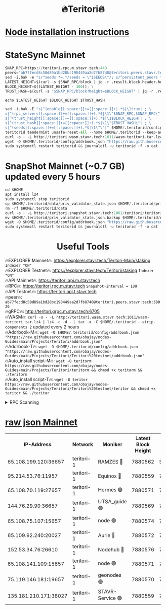 <h1 align="center"> 🔥Teritori🔥</h1>


[Node installation instructions](https://github.com/obajay/nodes-Guides/tree/main/Projects/Teritori)
=

# StateSync Mainnet
```python
SNAP_RPC=https://teritori.rpc.m.stavr.tech:443
peers="ab77fecd8c58d89a1bd28bc198449aa2d7fb8740@teritori.peers.stavr.tech:38026"
sed -i.bak -e "s/^seeds *=.*/seeds = \"$SEEDS\"/; s/^persistent_peers *=.*/persistent_peers = \"$PEERS\"/" $HOME/.teritorid/config/config.toml
LATEST_HEIGHT=$(curl -s $SNAP_RPC/block | jq -r .result.block.header.height); \
BLOCK_HEIGHT=$((LATEST_HEIGHT - 100)); \
TRUST_HASH=$(curl -s "$SNAP_RPC/block?height=$BLOCK_HEIGHT" | jq -r .result.block_id.hash)

echo $LATEST_HEIGHT $BLOCK_HEIGHT $TRUST_HASH

sed -i.bak -E "s|^(enable[[:space:]]+=[[:space:]]+).*$|\1true| ; \
s|^(rpc_servers[[:space:]]+=[[:space:]]+).*$|\1\"$SNAP_RPC,$SNAP_RPC\"| ; \
s|^(trust_height[[:space:]]+=[[:space:]]+).*$|\1$BLOCK_HEIGHT| ; \
s|^(trust_hash[[:space:]]+=[[:space:]]+).*$|\1\"$TRUST_HASH\"| ; \
s|^(seeds[[:space:]]+=[[:space:]]+).*$|\1\"\"|" $HOME/.teritorid/config/config.toml
teritorid tendermint unsafe-reset-all --home $HOME/.teritorid --keep-addr-book
curl -o - -L http://teritori.wasm.stavr.tech:1011/wasm-teritori.tar.lz4 | lz4 -c -d - | tar -x -C $HOME/.teritorid --strip-components 2
wget -O $HOME/.teritorid/config/addrbook.json "https://raw.githubusercontent.com/obajay/nodes-Guides/main/Projects/Teritori/addrbook.json"
sudo systemctl restart teritorid && journalctl -u teritorid -f -o cat
```

# SnapShot Mainnet (~0.7 GB) updated every 5 hours
```python
cd $HOME
apt install lz4
sudo systemctl stop teritorid
cp $HOME/.teritorid/data/priv_validator_state.json $HOME/.teritorid/priv_validator_state.json.backup
rm -rf $HOME/.teritorid/data
curl -o - -L http://teritori.snapshot.stavr.tech:1001/teritori/teritori-snap.tar.lz4 | lz4 -c -d - | tar -x -C $HOME/.teritorid --strip-components 2
mv $HOME/.teritorid/priv_validator_state.json.backup $HOME/.teritorid/data/priv_validator_state.json
wget -O $HOME/.teritorid/config/addrbook.json "https://raw.githubusercontent.com/obajay/nodes-Guides/main/Projects/Teritori/addrbook.json"
sudo systemctl restart teritorid && journalctl -u teritorid -f -o cat
```
 <h1 align="center"> Useful Tools</h1>

🔥EXPLORER Mainnet🔥:      https://explorer.stavr.tech/Teritori-Main/staking      `Indexer "ON"` \
🔥EXPLORER Testnet🔥:        https://explorer.stavr.tech/Teritori/staking            `Indexer "ON"` \
🔥API Mainnet🔥:                   https://teritori.api.m.stavr.tech \
🔥RPC🔥:                                   https://teritori.rpc.m.stavr.tech                         `Snapshot-interval = 100` \
🔥API Testnet🔥:                     https://teritori.api.t.stavr.tech \
🔥peer🔥:                     `ab77fecd8c58d89a1bd28bc198449aa2d7fb8740@teritori.peers.stavr.tech:38026` \
🔥gRPC🔥:                                http://teritori.grpc.m.stavr.tech:6705 \
🔥WASM🔥: ```curl -o - -L http://teritori.wasm.stavr.tech:1011/wasm-teritori.tar.lz4 | lz4 -c -d - | tar -x -C $HOME/.teritorid --strip-components 2``` updated every 2 hours \
🔥Addrbook-M🔥:    ```wget -O $HOME/.teritorid/config/addrbook.json "https://raw.githubusercontent.com/obajay/nodes-Guides/main/Projects/Teritori/addrbook.json"``` \
🔥Addrbook-T🔥:    ```wget -O $HOME/.teritorid/config/addrbook.json "https://raw.githubusercontent.com/obajay/nodes-Guides/main/Projects/Teritori/Teritori%20testnet/addrbook.json"``` \
🔥Auto_install script-M🔥: ```wget -O teritorm https://raw.githubusercontent.com/obajay/nodes-Guides/main/Projects/Teritori/teritorm && chmod +x teritorm && ./teritorm``` \
🔥Auto_install script-T🔥: ```wget -O teritor https://raw.githubusercontent.com/obajay/nodes-Guides/main/Projects/Teritori/Teritori%20testnet/teritor && chmod +x teritor && ./teritor```

<details>
<summary>RPC Scanning</summary>

<h2 align="center"> We scan nodes in real time every 4 hours. And we provide the final result of RPC endpoints.
We cannot influence the operation of these nodes in any way. </h2>


```python
If Voting Power is higher than 0 --> then the Node is a validator of the network and may be subject to attack and be a potential threat to the chain.
```
```python
We marked such validators with a red symbol
```

</details>

[raw json Mainnet](https://rpc-check.teritorim.stavr.tech/teritorim/rpc-teritorim-result.json)
=



<table><tr><th>IP-Address</th><th>Network</th><th>Moniker</th><th>Latest Block Height</th><th>Earliest Block Height</th><th>Catching Up</th><th>Tx Index</th><th>Voting Power</th><th>Scan Time</th></tr><tr><td>65.108.199.120:36657</td><td>teritori-1</td><td>RAMZES 🔴</td><td>7880562</td><td>5996001</td><td>False</td><td>on</td><td>787913</td><td>2024-03-15T18:24:37.636904788UTC</td></tr><tr><td>95.214.53.76:11957</td><td>teritori-1</td><td>Equinox 🔴</td><td>7880559</td><td>7203180</td><td>False</td><td>on</td><td>1535250</td><td>2024-03-15T18:24:22.813021131UTC</td></tr><tr><td>65.108.70.119:27657</td><td>teritori-1</td><td>Hermes 🟢</td><td>7880571</td><td>7203180</td><td>False</td><td>on</td><td>0</td><td>2024-03-15T18:25:31.993906832UTC</td></tr><tr><td>144.76.29.90:36657</td><td>teritori-1</td><td>UTSA_guide 🟢</td><td>7880569</td><td>7208001</td><td>False</td><td>on</td><td>0</td><td>2024-03-15T18:25:22.800635737UTC</td></tr><tr><td>65.108.75.107:15657</td><td>teritori-1</td><td>node 🟢</td><td>7880574</td><td>7358868</td><td>False</td><td>on</td><td>0</td><td>2024-03-15T18:25:51.019022209UTC</td></tr><tr><td>65.109.92.240:20027</td><td>teritori-1</td><td>Aurie 🔴</td><td>7880572</td><td>7568001</td><td>False</td><td>on</td><td>119310</td><td>2024-03-15T18:25:38.448706455UTC</td></tr><tr><td>152.53.34.76:26610</td><td>teritori-1</td><td>Nodehub 🔴</td><td>7880576</td><td>7580883</td><td>False</td><td>on</td><td>65696</td><td>2024-03-15T18:25:59.630669480UTC</td></tr><tr><td>65.108.141.109:15657</td><td>teritori-1</td><td>node 🟢</td><td>7880571</td><td>7714496</td><td>False</td><td>on</td><td>0</td><td>2024-03-15T18:25:31.671555924UTC</td></tr><tr><td>75.119.146.181:19657</td><td>teritori-1</td><td>geonodes 🟢</td><td>7880570</td><td>7747478</td><td>False</td><td>on</td><td>0</td><td>2024-03-15T18:25:29.323635456UTC</td></tr><tr><td>135.181.210.171:38027</td><td>teritori-1</td><td>STAVR-Service 🟢</td><td>7880559</td><td>7879001</td><td>False</td><td>on</td><td>0</td><td>2024-03-15T18:24:20.454121121UTC</td></tr></table>
